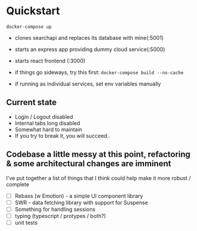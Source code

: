 # Quickstart
`docker-compose up`
 - clones searchapi and replaces its database with mine(:5001)
 - starts an express app providing dummy cloud service(:5000)
 - starts react frontend (:3000)

 - if things go sideways, try this first: `docker-compose build --no-cache`

 - if running as individual services, set env variables manually
## Current state
 - Login / Logout disabled
 - Internal tabs long disabled
 - Somewhat hard to maintain
 - If you try to break it, you will succeed..

## Codebase a little messy at this point, refactoring & some architectural changes are imminent
I've put together a list of things that I think could help make it more robust / complete
 - [ ] Rebass (w Emotion) - a simple UI component library
 - [ ] SWR - data fetching library with support for Suspense
 - [ ] Something for handling sessions
 - [ ] typing (typescript / protypes / both?)
 - [ ] unit tests
